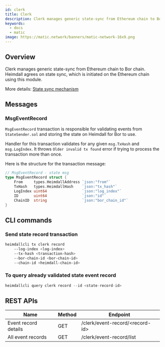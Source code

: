 ```yaml
---
id: clerk
title: Clerk
description: Clerk manages generic state-sync from Ethereum chain to Bor chain. Heimdall agrees on state sync, which is initiated on the Ethereum chain using this module.
keywords:
  - docs
  - matic
image: https://matic.network/banners/matic-network-16x9.png
---
```


## Overview

Clerk manages generic state-sync from Ethereum chain to Bor chain. Heimdall agrees on state sync, which is initiated on the Ethereum chain using this module.

More details: [State sync mechanism](/docs/pos/bor/core_concepts#state-management-state-sync)

## Messages

### MsgEventRecord

`MsgEventRecord` transaction is responsible for validating events from `StateSender.sol`  and storing the state on Heimdall for Bor to use.

Handler for this transaction validates for any given `msg.TxHash` and `msg.LogIndex`. It throws `Older invalid tx found` error if trying to process the transaction more than once.

Here is the structure for the transaction message:

```go
// MsgEventRecord - state msg
type MsgEventRecord struct {
    From     types.HeimdallAddress `json:"from"`
    TxHash   types.HeimdallHash    `json:"tx_hash"`
    LogIndex uint64                `json:"log_index"`
    ID       uint64                `json:"id"`
    ChainID  string                `json:"bor_chain_id"`
}
```

## CLI commands

### Send state record transaction

```bash
heimdallcli tx clerk record
    --log-index <log-index> 
    --tx-hash <transaction-hash> 
    --bor-chain-id <bor-chain-id>
    --chain-id <heimdall-chain-id>
```

### To query already validated state event record

```go
heimdallcli query clerk record --id <state-record-id>
```

## REST APIs

| Name                 | Method | Endpoint                          |
| -------------------- | ------ | --------------------------------- |
| Event record details | GET    | /clerk/event-record/<record-id\> |
| All event records    | GET    | /clerk/event-record/list          |
